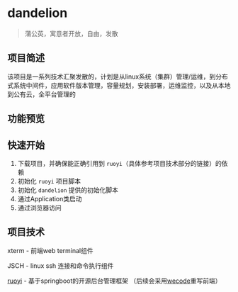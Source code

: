 # dandelion

> 蒲公英，寓意者开放，自由，发散  

## 项目简述

该项目是一系列技术汇聚发散的，计划是从linux系统（集群）管理/运维，到分布式系统中间件，应用软件版本管理，容量规划，安装部署，运维监控，以及从本地到公有云，全平台管理的

## 功能预览



## 快速开始

1. 下载项目，并确保能正确引用到 `ruoyi`（具体参考项目技术部分的链接）的依赖
2. 初始化 `ruoyi` 项目脚本
3. 初始化 `dandelion` 提供的初始化脚本
4. 通过Application类启动
5. 通过浏览器访问

## 项目技术

xterm - 前端web terminal组件

JSCH  - linux ssh 连接和命令执行组件

[ruoyi][ruoyiurl] - 基于springboot的开源后台管理框架 （后续会采用[wecode][wecodeurl]重写前端）

[ruoyiurl]: http://ruoyi.vip/ "ruoyi"
[wecodeurl]: https://github.com/is-m/wecode "wecode"


